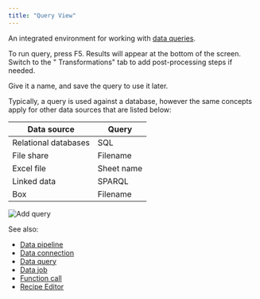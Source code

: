 ```yaml
---
title: "Query View"
---
```


An integrated environment for working with [data queries](data-query.md).

To run query, press F5. Results will appear at the bottom of the screen. Switch to the "
Transformations" tab to add post-processing steps if needed.

Give it a name, and save the query to use it later.

Typically, a query is used against a database, however the same concepts apply for other data sources that are listed
below:

| Data source          | Query      |
|----------------------|------------|
| Relational databases | SQL        |
| File share           | Filename   |
| Excel file           | Sheet name |
| Linked data          | SPARQL     |
| Box                  | Filename   |

![Add query](../uploads/gifs/query-add.gif "Add query")

See also:

* [Data pipeline](data-pipeline.md)
* [Data connection](data-connection.md)
* [Data query](data-query.md)
* [Data job](data-job.md)
* [Function call](../datagrok/functions/function-call.md)
* [Recipe Editor](../transform/recipe-editor.md)
